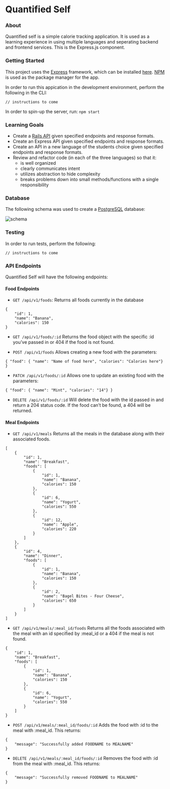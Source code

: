 # Quantified Self

### About

Quantified self is a simple calorie tracking application. It is used as a learning experience in using multiple languages and seperating backend and frontend services. This is the Express.js component.

### Getting Started

This project uses the [Express](https://expressjs.com/) framework, which can be installed [here](https://expressjs.com/en/starter/installing.html).
[NPM](https://www.npmjs.com/) is used as the package manager for the app.

In order to run this appication in the development environment, perform the following in the CLI:

```
// instructions to come
```

In order to spin-up the server, run: `npm start`

### Learning Goals
- Create a [Rails API](https://github.com/anlewis/quantified-self-rails) given specified endpoints and response formats.
- Create an Express API given specified endpoints and response formats.
- Create an API in a new language of the students choice given specified endpoints and response formats.
- Review and refactor code (in each of the three languages) so that it:
  - is well organized
  - clearly communicates intent
  - utilizes abstraction to hide complexity
  - breaks problems down into small methods/functions with a single responsibility

### Database

The following schema was used to create a [PostgreSQL](https://www.postgresql.org/) database:

![schema](https://preview.ibb.co/e3J3ES/Screenshot_2018_05_01_17_12_51.png)

### Testing

In order to run tests, perform the following:

`// instructions to come`

### API Endpoints

Quantified Self will have the following endpoints:

#### Food Endpoints
- `GET /api/v1/foods`: Returns all foods currently in the database

```
{
    "id": 1,
    "name": "Banana",
    "calories": 150
}
```

- `GET /api/v1/foods/:id` Returns the food object with the specific :id you’ve passed in or 404 if the food is not found.

- `POST /api/v1/foods` Allows creating a new food with the parameters:

```
{ "food": { "name": "Name of food here", "calories": "Calories here"} }
```

- `PATCH /api/v1/foods/:id` Allows one to update an existing food with the parameters:

```
{ "food": { "name": "Mint", "calories": "14"} }
```

- `DELETE /api/v1/foods/:id` Will delete the food with the id passed in and return a 204 status code. If the food can’t be found, a 404 will be returned.

#### Meal Endpoints
- `GET /api/v1/meals` Returns all the meals in the database along with their associated foods.

```
[
    {
        "id": 1,
        "name": "Breakfast",
        "foods": [
            {
                "id": 1,
                "name": "Banana",
                "calories": 150
            },
            {
                "id": 6,
                "name": "Yogurt",
                "calories": 550
            },
            {
                "id": 12,
                "name": "Apple",
                "calories": 220
            }
        ]
    },
    {
        "id": 4,
        "name": "Dinner",
        "foods": [
            {
                "id": 1,
                "name": "Banana",
                "calories": 150
            },
            {
                "id": 2,
                "name": "Bagel Bites - Four Cheese",
                "calories": 650
            }
        ]
    }
]
```

- `GET /api/v1/meals/:meal_id/foods` Returns all the foods associated with the meal with an id specified by :meal_id or a 404 if the meal is not found.

```
{
    "id": 1,
    "name": "Breakfast",
    "foods": [
        {
            "id": 1,
            "name": "Banana",
            "calories": 150
        },
        {
            "id": 6,
            "name": "Yogurt",
            "calories": 550
        }
    ]
}
```

- `POST /api/v1/meals/:meal_id/foods/:id` Adds the food with :id to the meal with :meal_id. This returns:

```
{
    "message": "Successfully added FOODNAME to MEALNAME"
}
```

- `DELETE /api/v1/meals/:meal_id/foods/:id` Removes the food with :id from the meal with :meal_id. This returns:

```
{
    "message": "Successfully removed FOODNAME to MEALNAME"
}
```
